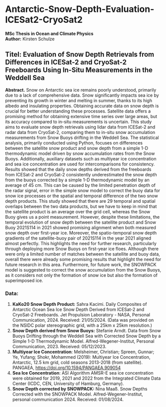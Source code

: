 # Antarctic-Snow-Depth-Evaluation-ICESat2-CryoSat2

**MSc Thesis in Ocean and Climate Physics** <br>
**Author:** Kirsten Schulze

## Titel: Evaluation of Snow Depth Retrievals from Differences in ICESat-2 and CryoSat-2 Freeboards Using In-Situ Measurements in the Weddell Sea

**Abstract.** Snow on Antarctic sea ice remains poorly understood, primarily due to a lack of comprehensive data. Snow significantly impacts sea ice by preventing its growth in winter and melting in summer, thanks to its high albedo and insulating properties. Obtaining accurate data on snow depth is crucial for better understanding these processes. Satellite data offers a promising method for obtaining extensive time series over large areas, but its accuracy compared to in-situ measurements is uncertain. This study aims to evaluate snow depth retrievals using lidar data from ICESat-2 and radar data from CryoSat-2, comparing them to in-situ snow accumulation measurements from Snow Buoys drifting in the Weddell Sea. The statistical analysis, primarily conducted using Python, focuses on differences between the satellite snow product and snow depth from a simple 1-D thermodynamic model driven by snow accumulation rates from the Snow Buoys. Additionally, auxiliary datasets such as multiyear ice concentration and sea ice concentration are used for intercomparisons for consistency. Results showed that the daily snow depths derived from the freeboards from ICESat-2 and CryoSat-2 consistently underestimated the snow depth from the buoys corrected by a simple 1-D thermodynamic model by an average of 45 cm. This can be caused by the limited penetration depth of the radar signal, error in the simple snow model to correct the buoy data for snow ice processes or the spatial and temporal difference of the two snow depth products. This study showed that there are 29 temporal and spatial overlaps between the two data products, but we have to keep in mind that the satellite product is an average over the grid cell, whereas the Snow Buoy gives us a point measurement. However, despite these limitations, the temporal evolution of snow depth between the satellite product and Snow Buoy 2021S114 in 2021 showed promising alignment when both measured snow depth over first-year ice. Moreover, the spatio-temporal snow depth gradients of the satellite-buoy pair of 2021S114 in the year 2021 aligned almost perfectly. This highlights the need for further research, particularly through deploying more Snow Buoys on first-year ice floes. Although there were only a limited number of matches between the satellite and buoy data, overall there were already some promising results that highlight the need for future research in this area. Furthermore, for future work, the SNOWPACK model is suggested to correct the snow accumulation from the Snow Buoys, as it considers not only the formation of snow ice but also the formation of superimposed ice.


### Data:
1. **KaKo20 Snow Depth Product:** Sahra Kacimi. Daily Composites of Antarctic Ocean Sea Ice Snow Depth Derived from ICESat-2 and CryoSat-2 Freeboards. Jet Propulsion Laboratory - NASA, Personal Communication, 2024. Received: 21/05/2024. (Data was provided on the NSIDC polar stereographic grid, with a 25km x 25km resolution.)
2. **Snow Depth derived from Snow Buoys:** Stefanie Arndt. Data from Snow Buoys Drifting through the Weddell Sea with Corrected Snow Depth by a Simple 1-D Thermodynamic Model. Alfred-Wegener-Institut, Personal Communication, 2023. Received: 05/12/2023.
3. **Multiyear Ice Concentration**: Melsheimer, Christian; Spreen, Gunnar; Ye, Yufang; Shokr, Mohammed (2019): Multiyear Ice Concentration, Antarctic, 12.5 km grid, cold seasons 2013-2018 (from satellite). PANGAEA, https://doi.org/10.1594/PANGAEA.909054
4. **Sea Ice Concentration**: ASI Algorithm AMSR-E sea ice concentration were obtained for 2019, 2021 and 2022 from the Integrated Climate Data Center (ICDC, CEN, University of Hamburg, Germany).
5. **Snow Depth corrected by SNOWPACK:** Nina Maaß. Snow Depths Corrected with the SNOWPACK Model. Alfred-Wegener-Institut, personal communication 2024. Received: 01/08/2024.
